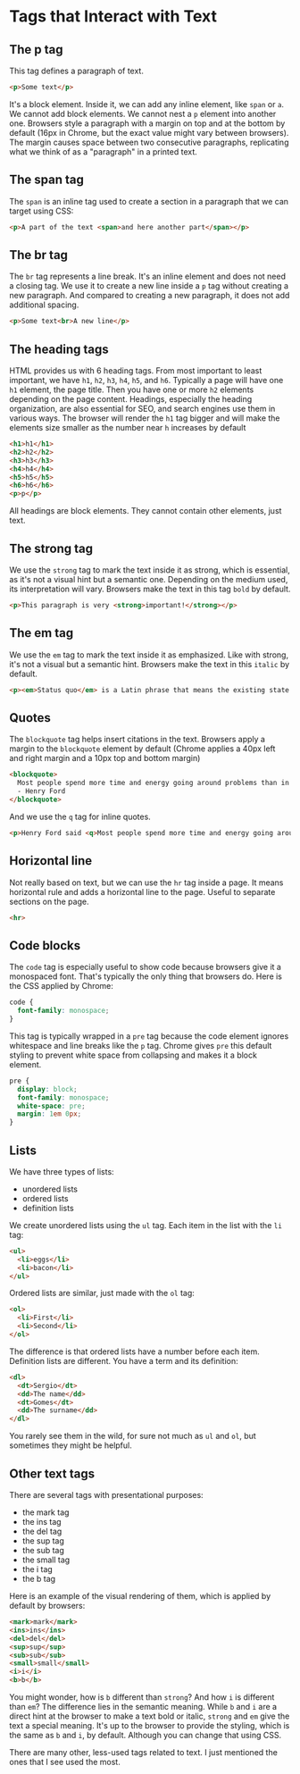 # Tags that Interact with Text

## The p tag

This tag defines a paragraph of text.

```html
<p>Some text</p>
```

It's a block element.
Inside it, we can add any inline element, like `span` or `a`. We cannot add block elements.
We cannot nest a `p` element into another one.
Browsers style a paragraph with a margin on top and at the bottom by default (16px in Chrome, but the exact value might vary between browsers). The margin causes space between two consecutive paragraphs, replicating what we think of as a "paragraph" in a printed text.

## The span tag

The `span` is an inline tag used to create a section in a paragraph that we can target using CSS:

```html
<p>A part of the text <span>and here another part</span></p>
```

## The br tag

The `br` tag represents a line break. It's an inline element and does not
need a closing tag.
We use it to create a new line inside a `p` tag without creating a new paragraph. And compared to creating a new paragraph, it does not add additional spacing.

```html
<p>Some text<br>A new line</p>
```

## The heading tags

HTML provides us with 6 heading tags. From most important to least important, we have `h1`, `h2`, `h3`, `h4`, `h5`, and `h6`.
Typically a page will have one `h1` element, the page title. Then you have one or more `h2` elements depending on the page content.
Headings, especially the heading organization, are also essential for SEO, and search engines use them in various ways.
The browser will render the `h1` tag bigger and will make the elements size smaller as the number near `h` increases by default

```html
<h1>h1</h1>
<h2>h2</h2>
<h3>h3</h3>
<h4>h4</h4>
<h5>h5</h5>
<h6>h6</h6>
<p>p</p>
```

All headings are block elements. They cannot contain other elements, just text.

## The strong tag

We use the `strong` tag to mark the text inside it as strong, which is essential, as it's not a visual hint but a semantic one. Depending on the medium used, its interpretation will vary.
Browsers make the text in this tag `bold` by default.

```html
<p>This paragraph is very <strong>important!</strong></p>
```

## The em tag

We use the `em` tag to mark the text inside it as emphasized. Like with
strong, it's not a visual but a semantic hint. Browsers make the text in this `italic` by default.

```html
<p><em>Status quo</em> is a Latin phrase that means the existing state of affairs</p>
```

## Quotes

The `blockquote` tag helps insert citations in the text.
Browsers apply a margin to the `blockquote` element by default (Chrome applies a 40px left and right margin and a 10px top and bottom margin)

```html
<blockquote>
  Most people spend more time and energy going around problems than in trying to solve them.<br>
  - Henry Ford
</blockquote>
```

And we use the `q` tag for inline quotes.

```html
<p>Henry Ford said <q>Most people spend more time and energy going around problems than in trying to solve them.</q> in the 20th century</p>
```

## Horizontal line

Not really based on text, but we can use the `hr` tag inside a page. It means horizontal rule and adds a horizontal line to the page.
Useful to separate sections on the page.

```html
<hr>
```

## Code blocks

The `code` tag is especially useful to show code because browsers give it a monospaced font.
That's typically the only thing that browsers do. Here is the CSS applied by Chrome:

```css
code {
  font-family: monospace;
}
```

This tag is typically wrapped in a `pre` tag because the code element ignores whitespace and line breaks like the `p` tag.
Chrome gives `pre` this default styling to prevent white space from collapsing and makes it a block element.

```css
pre {
  display: block;
  font-family: monospace;
  white-space: pre;
  margin: 1em 0px;
} 
```

## Lists

We have three types of lists:

- unordered lists
- ordered lists
- definition lists

We create unordered lists using the `ul` tag. Each item in the list with the `li` tag:

```html
<ul>
  <li>eggs</li>
  <li>bacon</li>
</ul>
```

Ordered lists are similar, just made with the `ol` tag:

```html
<ol>
  <li>First</li>
  <li>Second</li>
</ol>
```

The difference is that ordered lists have a number before each item.
Definition lists are different. You have a term and its definition:

```html
<dl>
  <dt>Sergio</dt>
  <dd>The name</dd>
  <dt>Gomes</dt>
  <dd>The surname</dd>
</dl> 
```

You rarely see them in the wild, for sure not much as `ul` and `ol`, but sometimes they might be helpful.

## Other text tags

There are several tags with presentational purposes:

- the mark tag
- the ins tag
- the del tag
- the sup tag
- the sub tag
- the small tag
- the i tag
- the b tag

Here is an example of the visual rendering of them, which is applied by
default by browsers:

```html
<mark>mark</mark>
<ins>ins</ins>
<del>del</del>
<sup>sup</sup>
<sub>sub</sub>
<small>small</small>
<i>i</i>
<b>b</b>
```

You might wonder, how is `b` different than `strong`? And how `i` is different than `em`?
The difference lies in the semantic meaning. While `b` and `i` are a direct hint at the browser to make a text bold or italic, `strong` and `em` give the text a special meaning. It's up to the browser to provide the styling, which is the same as `b` and `i`, by default. Although you can change that using CSS.

There are many other, less-used tags related to text. I just mentioned the ones that I see used the most.
